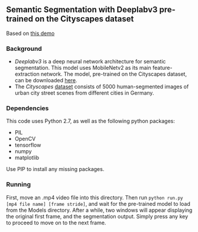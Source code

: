 ## Semantic Segmentation with Deeplabv3 pre-trained on the Cityscapes dataset
Based on [this demo](https://colab.research.google.com/github/tensorflow/models/blob/master/research/deeplab/deeplab_demo.ipynb)

### Background
* *Deeplabv3* is a deep neural network architecture for semantic segmentation. This model uses MobileNetv2 as its main feature-extraction network. The model, pre-trained on the Cityscapes dataset, can be downloaded [here](http://download.tensorflow.org/models/deeplabv3_mnv2_cityscapes_train_2018_02_05.tar.gz). 
* The *Cityscapes* [dataset](https://www.cityscapes-dataset.com) consists of 5000 human-segmented images of urban city street scenes from different cities in Germany. 

### Dependencies
This code uses Python 2.7, as well as the following python packages:
* PIL
* OpenCV
* tensorflow
* numpy
* matplotlib

Use PIP to install any missing packages. 

### Running 
First, move an .mp4 video file into this directory. Then run `python run.py [mp4 file name] [frame stride]`, and wait for the pre-trained model to load from the Models directory. After a while, two windows will appear displaying the original first frame, and the segmentation output. Simply press any key to proceed to move on to the next frame. 

